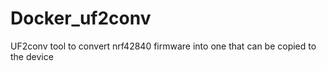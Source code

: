 # Docker_uf2conv
UF2conv tool to convert nrf42840 firmware into one that can be copied to the device
